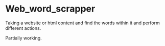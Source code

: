 # Web_word_scrapper
Taking a website or html content and find the words within it and perform different actions.

Partially working.
